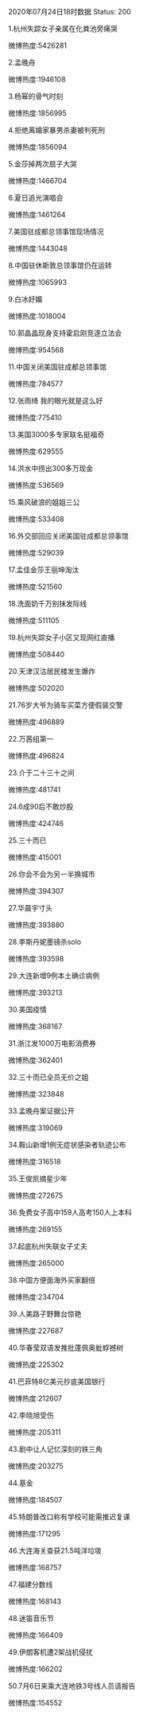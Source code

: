 2020年07月24日18时数据
Status: 200

1.杭州失踪女子亲属在化粪池旁痛哭

微博热度:5426281

2.孟晚舟

微博热度:1946108

3.杨幂的骨气时刻

微博热度:1856995

4.拒绝离婚家暴男杀妻被判死刑

微博热度:1856094

5.金莎掉两次扇子大哭

微博热度:1466704

6.夏日追光演唱会

微博热度:1461264

7.美国驻成都总领事馆现场情况

微博热度:1443048

8.中国驻休斯敦总领事馆仍在运转

微博热度:1065993

9.白冰好媚

微博热度:1018004

10.郭晶晶现身支持霍启刚竞逐立法会

微博热度:954568

11.中国关闭美国驻成都总领事馆

微博热度:784577

12.张雨绮 我的眼光就是这么好

微博热度:775410

13.美国3000多专家联名挺福奇

微博热度:629555

14.洪水中捞出300多万现金

微博热度:536569

15.乘风破浪的姐姐三公

微博热度:533408

16.外交部回应关闭美国驻成都总领事馆

微博热度:529039

17.孟佳金莎王丽坤淘汰

微博热度:521560

18.洗面奶千万别抹发际线

微博热度:511105

19.杭州失踪女子小区又现网红直播

微博热度:508440

20.天津汉沽居民楼发生爆炸

微博热度:502020

21.76岁大爷为骑车买菜方便假装交警

微博热度:496889

22.万茜组第一

微博热度:496824

23.介于二十三十之间

微博热度:481741

24.6成90后不敢炒股

微博热度:424746

25.三十而已

微博热度:415001

26.你会不会为另一半换城市

微博热度:394307

27.华晨宇寸头

微博热度:393880

28.李斯丹妮墨镜杀solo

微博热度:393598

29.大连新增9例本土确诊病例

微博热度:393213

30.美国疫情

微博热度:368167

31.浙江发1000万电影消费券

微博热度:362401

32.三十而已全员无价之姐

微博热度:323848

33.孟晚舟案证据公开

微博热度:319069

34.鞍山新增1例无症状感染者轨迹公布

微博热度:316518

35.王俊凯摘星少年

微博热度:272675

36.免费女子高中159人高考150人上本科

微博热度:269155

37.起底杭州失联女子丈夫

微博热度:265000

38.中国方便面海外买家翻倍

微博热度:234704

39.人美路子野舞台惊艳

微博热度:227687

40.华春莹双语发推批蓬佩奥蚍蜉撼树

微博热度:225302

41.巴菲特8亿美元抄底美国银行

微博热度:212607

42.李晓旭受伤

微博热度:205311

43.剧中让人记忆深刻的铁三角

微博热度:203275

44.基金

微博热度:184507

45.特朗普改口称有学校可能需推迟复课

微博热度:171295

46.大连海关查获21.5吨洋垃圾

微博热度:168757

47.福建分数线

微博热度:168143

48.迷笛音乐节

微博热度:166409

49.伊朗客机遭2架战机侵扰

微博热度:166202

50.7月6日来乘大连地铁3号线人员请报告

微博热度:154552

